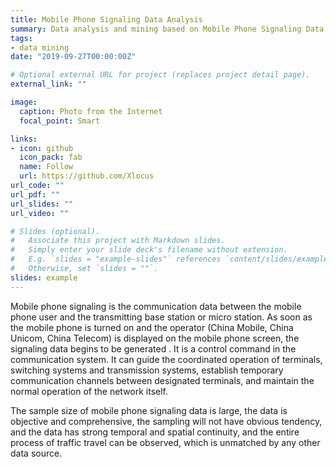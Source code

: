 ```yaml
---
title: Mobile Phone Signaling Data Analysis
summary: Data analysis and mining based on Mobile Phone Signaling Data.
tags:
- data mining 
date: "2019-09-27T00:00:00Z"

# Optional external URL for project (replaces project detail page).
external_link: ""

image:
  caption: Photo from the Internet
  focal_point: Smart

links:
- icon: github
  icon_pack: fab
  name: Follow
  url: https://github.com/Xlocus
url_code: ""
url_pdf: ""
url_slides: ""
url_video: ""

# Slides (optional).
#   Associate this project with Markdown slides.
#   Simply enter your slide deck's filename without extension.
#   E.g. `slides = "example-slides"` references `content/slides/example-slides.md`.
#   Otherwise, set `slides = ""`.
slides: example
---
```


Mobile phone signaling is the communication data between the mobile phone user and the transmitting base station or micro station. As soon as the mobile phone is turned on and the operator (China Mobile, China Unicom, China Telecom) is displayed on the mobile phone screen, the signaling data begins to be generated .
It is a control command in the communication system. It can guide the coordinated operation of terminals, switching systems and transmission systems, establish temporary communication channels between designated terminals, and maintain the normal operation of the network itself.

The sample size of mobile phone signaling data is large, the data is objective and comprehensive, the sampling will not have obvious tendency, and the data has strong temporal and spatial continuity, and the entire process of traffic travel can be observed, which is unmatched by any other data source.
